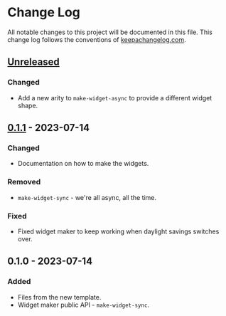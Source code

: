 # Change Log
All notable changes to this project will be documented in this file. This change log follows the conventions of [keepachangelog.com](http://keepachangelog.com/).

## [Unreleased]
### Changed
- Add a new arity to `make-widget-async` to provide a different widget shape.

## [0.1.1] - 2023-07-14
### Changed
- Documentation on how to make the widgets.

### Removed
- `make-widget-sync` - we're all async, all the time.

### Fixed
- Fixed widget maker to keep working when daylight savings switches over.

## 0.1.0 - 2023-07-14
### Added
- Files from the new template.
- Widget maker public API - `make-widget-sync`.

[Unreleased]: https://sourcehost.site/your-name/uralsclj-core/compare/0.1.1...HEAD
[0.1.1]: https://sourcehost.site/your-name/uralsclj-core/compare/0.1.0...0.1.1
